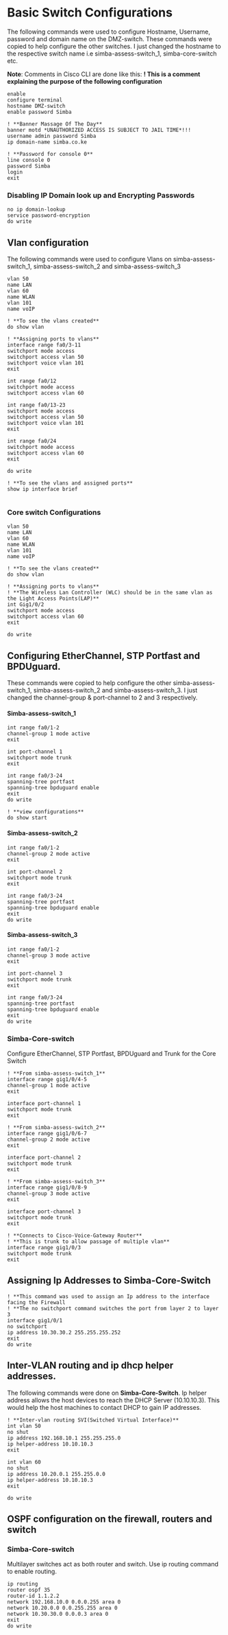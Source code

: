 # Basic Switch Configurations
The following commands were used to configure Hostname, Username, password and domain name on the DMZ-switch.
These commands were copied to help configure the other switches. I just changed the hostname to the respective switch name i.e simba-assess-switch_1, simba-core-switch etc.

**Note**: Comments in Cisco CLI are done like this:
**! This is a comment explaining the purpose of the following configuration**

```
enable
configure terminal
hostname DMZ-switch
enable password Simba

! **Banner Massage Of The Day**
banner motd *UNAUTHORIZED ACCESS IS SUBJECT TO JAIL TIME*!!!
username admin password Simba
ip domain-name simba.co.ke

! **Password for console 0**
line console 0
password Simba
login
exit
```
### Disabling IP Domain look up and Encrypting Passwords

```
no ip domain-lookup
service password-encryption 
do write

```

## Vlan configuration
The following commands were used to configure Vlans on simba-assess-switch_1, simba-assess-switch_2 and simba-assess-switch_3

```
vlan 50
name LAN
vlan 60
name WLAN
vlan 101
name voIP

! **To see the vlans created**
do show vlan

! **Assigning ports to vlans**
interface range fa0/3-11
switchport mode access
switchport access vlan 50
switchport voice vlan 101
exit

int range fa0/12
switchport mode access
switchport access vlan 60

int range fa0/13-23
switchport mode access
switchport access vlan 50
switchport voice vlan 101
exit

int range fa0/24
switchport mode access
switchport access vlan 60
exit

do write

! **To see the vlans and assigned ports**
show ip interface brief


```
### Core switch Configurations
```
vlan 50
name LAN
vlan 60
name WLAN
vlan 101
name voIP

! **To see the vlans created**
do show vlan

! **Assigning ports to vlans**
! **The Wireless Lan Controller (WLC) should be in the same vlan as the Light Access Points(LAP)**
int Gig1/0/2
switchport mode access
switchport access vlan 60
exit

do write
```
## Configuring EtherChannel, STP Portfast and BPDUguard.
These commands were copied to help configure the other simba-assess-switch_1, simba-assess-switch_2 and simba-assess-switch_3. I just changed the channel-group  & port-channel to 2 and 3 respectively. 

#### Simba-assess-switch_1
```
int range fa0/1-2
channel-group 1 mode active
exit

int port-channel 1
switchport mode trunk
exit

int range fa0/3-24
spanning-tree portfast
spanning-tree bpduguard enable
exit
do write

! **view configurations**
do show start
```

#### Simba-assess-switch_2
```
int range fa0/1-2
channel-group 2 mode active
exit

int port-channel 2
switchport mode trunk
exit

int range fa0/3-24
spanning-tree portfast
spanning-tree bpduguard enable
exit
do write
```

#### Simba-assess-switch_3
```
int range fa0/1-2
channel-group 3 mode active
exit

int port-channel 3
switchport mode trunk
exit

int range fa0/3-24
spanning-tree portfast
spanning-tree bpduguard enable
exit
do write
```
### Simba-Core-switch
Configure EtherChannel, STP Portfast, BPDUguard and Trunk for the Core Switch
```
! **From simba-assess-switch_1**
interface range gig1/0/4-5
channel-group 1 mode active
exit

interface port-channel 1
switchport mode trunk
exit

! **From simba-assess-switch_2**
interface range gig1/0/6-7
channel-group 2 mode active
exit

interface port-channel 2
switchport mode trunk
exit

! **From simba-assess-switch_3**
interface range gig1/0/8-9
channel-group 3 mode active
exit

interface port-channel 3
switchport mode trunk
exit

! **Connects to Cisco-Voice-Gateway Router**
! **This is trunk to allow passage of multiple vlan**
interface range gig1/0/3
switchport mode trunk
exit
```

## Assigning Ip Addresses to Simba-Core-Switch 

```
! **This command was used to assign an Ip address to the interface facing the Firewall
! **The no switchport command switches the port from layer 2 to layer 3
interface gig1/0/1
no switchport
ip address 10.30.30.2 255.255.255.252
exit
do write
```
## Inter-VLAN routing and ip dhcp helper addresses.
The following commands were done on **Simba-Core-Switch**. 
Ip helper address allows the host devices to reach the DHCP Server (10.10.10.3). This would help the host machines to contact DHCP to gain IP addresses.

```
! **Inter-vlan routing SVI(Switched Virtual Interface)**
int vlan 50
no shut
ip address 192.168.10.1 255.255.255.0
ip helper-address 10.10.10.3
exit

int vlan 60
no shut
ip address 10.20.0.1 255.255.0.0
ip helper-address 10.10.10.3
exit

do write
```
## OSPF configuration on the firewall, routers and switch

### Simba-Core-switch
Multilayer switches act as both router and switch. Use ip routing command to enable routing.
```
ip routing
router ospf 35
router-id 1.1.2.2
network 192.168.10.0 0.0.0.255 area 0
network 10.20.0.0 0.0.255.255 area 0
network 10.30.30.0 0.0.0.3 area 0
exit
do write

```


